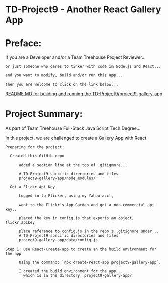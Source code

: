 # TD-Project9 - Another React Gallery App

# Preface:

  If you are a Developer and/or a Team Treehouse Project Reviewer...

    or just someone who dares to tinker with code in Node.js and React...

    and you want to modify, build and/or run this app...

    then you are welcome to click on the link below...

[README.MD for building and running the TD-Project9/project9-gallery-app](https://github.com/pereznetworks/TD-Project9/tree/master/project9-gallery-app)

# Project Summary:

  As part of Team Treehouse Full-Stack Java Script Tech Degree...

  In this project, we are challenged to create a Gallery App with React.

    Preparing for the project:

      Created this GitHib repo

          added a section line at the top of .gitignore...

          # TD-Project9 specific directories and files
          project9-gallery-app/node_modules/

      Got a Flickr Api Key

          Logged in to Flicker, using my Yahoo acct,

          went to the Flickr's App Garden and got a non-commercial api key..

          placed the key in config.js that exports an object, flickr.apikey

          place reference to config.js in the repo's .gitignore under...
          # TD-Project9 specific directories and files
          project9-gallery-app/data/config.js

    Step 1: Use React-Create-app to create an the build environment for the app

          Using the command: `npx create-react-app project9-gallery-app`.

          I created the build environment for the app...
            which is in the directory, project9-gallery-app/
